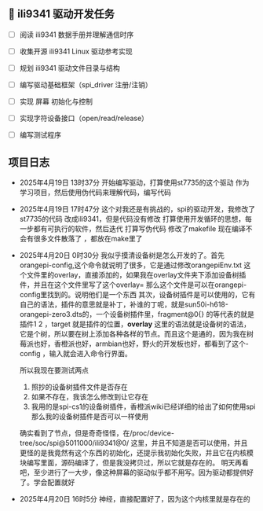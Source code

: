 ## 🧪 ili9341 驱动开发任务

- [ ] 阅读 ili9341 数据手册并理解通信时序
- [ ] 收集开源 ili9341 Linux 驱动参考实现
- [ ] 规划 ili9341 驱动文件目录与结构
- [ ] 编写驱动基础框架（spi_driver 注册/注销）
- [ ] 实现 屏幕 初始化与控制
- [ ] 实现字符设备接口（open/read/release）
- [ ] 编写测试程序




## 项目日志
- 2025年4月19日 13时37分 
    开始编写驱动，打算使用st7735的这个驱动 
    作为学习项目，然后使用伪代码来理解代码，编写代码
- 2025年4月19日 17时47分
    这个对我还是有挑战的，spi的驱动开发，我修改了st7735的代码
    改成ili9341，但是代码没有修改
    打算使用开发循环的思想，每一步都有可执行的软件，然后迭代
    打算写伪代码
    修改了makefile 现在编译不会有很多文件散落了 ，都放在make里了
- 2025年4月20日 0时30分
    我似乎摸清设备树是怎么开发的了。首先 orangepi-config,这个命令就说明了很多，它是通过修改orangepiEnv.txt 这个文件里的overlay，直接添加的，如果我在overlay文件夹下添加设备树插件，并且在这个文件里写了这个overlay=  那么这个文件是可以在orangepi-config里找到的。说明他们是一个东西
    其次，设备树插件是可以使用的，它有自己的语法，插件的意思就是补丁，补谁的丁呢，就是sun50i-h618-orangepi-zero3.dts的，一个设备树插件里，fragment@0{} 的等代表的就是插件1 2 ，target 就是插件的位置，__overlay__ 这里的语法就是设备树的语法，它是个树，所以要在树上添加各种各样的节点。而且这个是通的，因为我在树莓派也好，香橙派也好，armbian也好，野火的开发板也好，都看到了这个-config ，输入就会进入命令行界面。 

    所以我现在要测试两点 
    1. 照抄的设备树插件文件是否存在
    2. 如果不存在，我该怎么修改到让它存在
    3. 我用的是spi-cs1的设备树插件，香橙派wiki已经详细的给出了如何使用spi 那么我的设备树插件是否可以一样使用

    确实看到了节点，但是奇奇怪怪，在/proc/device-tree/soc/spi@5011000/ili9341@0/ 这里，并且不知道是否可以使用，并且
    更怪的是我竟然有这个东西的初始化，还提示我初始化失败，并且它在内核模块编写里面，源码编译了，但是我没拷贝过，所以它就是存在的。
    明天再看吧，至少进行了一大步，像这种屏幕的驱动似乎都不用写。因为驱动都提供好了。学会配置就好

- 2025年4月20日 16时5分
    神经，直接配置好了，因为这个内核里就是存在的
